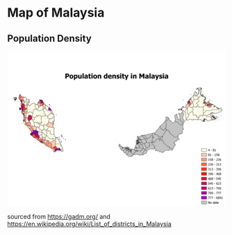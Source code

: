 # Map of Malaysia
## Population Density
![Malaysia](https://github.com/jasonwvh/malaysia_map/blob/master/Malaysia.png)

sourced from https://gadm.org/ and https://en.wikipedia.org/wiki/List_of_districts_in_Malaysia
